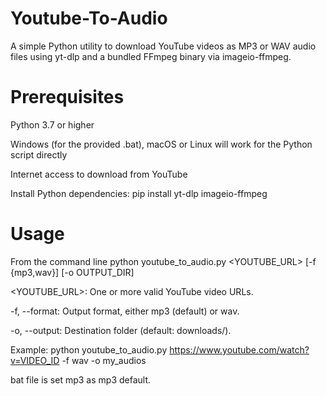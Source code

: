 # Youtube-To-Audio
A simple Python utility to download YouTube videos as MP3 or WAV audio files using yt-dlp and a bundled FFmpeg binary via imageio-ffmpeg.


# Prerequisites

Python 3.7 or higher

Windows (for the provided .bat), macOS or Linux will work for the Python script directly

Internet access to download from YouTube

Install Python dependencies: pip install yt-dlp imageio-ffmpeg

# Usage

From the command line
python youtube_to_audio.py <YOUTUBE_URL> [-f {mp3,wav}] [-o OUTPUT_DIR]

<YOUTUBE_URL>: One or more valid YouTube video URLs.

-f, --format: Output format, either mp3 (default) or wav.

-o, --output: Destination folder (default: downloads/).

Example: python youtube_to_audio.py https://www.youtube.com/watch?v=VIDEO_ID -f wav -o my_audios

bat file is set mp3 as mp3 default.
